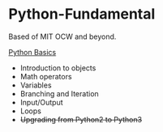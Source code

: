 # Python-Fundamental
Based of MIT OCW and beyond.

[Python Basics](https://github.com/hookaz/Python-Fundamentals/blob/main/Python%20Basics.md)

- Introduction to objects
- Math operators
- Variables
- Branching and Iteration
- Input/Output
- Loops
- ~~Upgrading from Python2 to Python3~~

